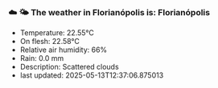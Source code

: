 ### ☁️ 🌤️  The weather in Florianópolis is: Florianópolis

- Temperature: 22.55°C
- On flesh: 22.58°C
- Relative air humidity: 66%
- Rain: 0.0 mm
- Description: Scattered clouds
- last updated: 2025-05-13T12:37:06.875013
